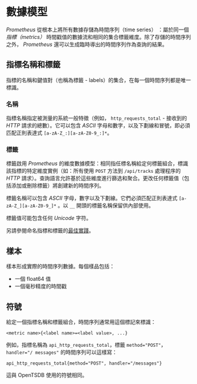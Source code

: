 # 數據模型

*Prometheus* 從根本上將所有數據存儲為時間序列（time series） ：屬於同一個 *指標（metrics）* 時間戳值的數據流和相同的集合標籤維度。除了存儲的時間序列之外， *Prometheus* 還可以生成臨時導出的時間序列作為查詢的結果。

## 指標名稱和標籤

指標的名稱和鍵值對（也稱為標籤 - labels）的集合，在每一個時間序列都是唯一標識。

### 名稱

指標名稱指定被測量的系統一般特徵（例如， `http_requests_total` - 接收到的 *HTTP* 請求的總數）。它可以包含 *ASCII* 字母和數字，以及下劃線和冒號，即必須匹配正則表達式 `[a-zA-Z_:][a-zA-Z0-9_:]*`。

### 標籤

標籤啟用 *Prometheus* 的維度數據模型：相同指任標名稱給定何標籤組合，標識該指標的特定維度實例（如：所有使用 `POST` 方法到 `/api/tracks` 處理程序的 *HTTP* 請求）。查詢語言允許基於這些維度進行篩选和聚合。更改任何標籤值（包括添加或刪除標籤）將創建新的時間序列。

標籤名稱可以包含 *ASCII* 字母，數字以及下劃線。它們必須匹配正則表達式 `[a-zA-Z_][a-zA-Z0-9_]*` 。以 `__` 開頭的標籤名稱保留供內部使用。

標籤值可能包含任何 *Unicode* 字符。

另請參閱命名指標和標籤的[最佳實踐](https://prometheus.io/docs/practices/naming/)。

## 樣本

樣本形成實際的時間序列數據。每個樣品包括：
- 一個 float64 值
- 一個毫秒精度的時間戳

## 符號

給定一個指標名稱和標籤組合，時間序列通常用這個標記來標識：

```
<metric name>{<label name>=<label value>, ...}
```

例如，指標名稱為 `api_http_requests_total`，標籤 `method="POST"`，`handler="/ messages"` 的時間序列可以這樣寫：

```
api_http_requests_total{method="POST", handler="/messages"}
```

這與 OpenTSDB 使用的符號相同。

